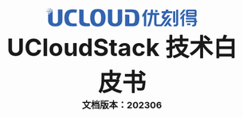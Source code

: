 <center>
<img src="../images/introduction/ustacklog.png" width="60%" height="60%" />
</center> 








<center>
<B><font size=7>UCloudStack 技术白皮书 </font></B>
</center>
















<center>
<B><font size=4>文档版本：202306 </font></B>
</center>



























